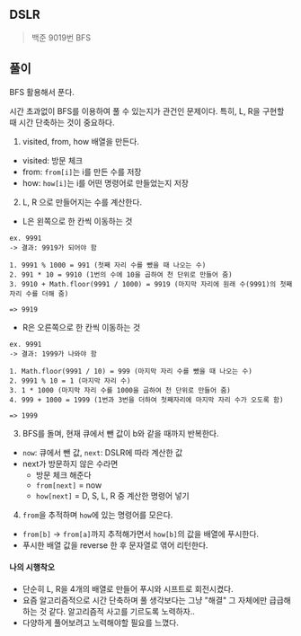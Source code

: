 ## DSLR

> 백준 9019번
> BFS

## 풀이

BFS 활용해서 푼다.

시간 초과없이 BFS를 이용하여 풀 수 있는지가 관건인 문제이다. 특히, L, R을 구현할 때 시간 단축하는 것이 중요하다.

1. visited, from, how 배열을 만든다.

- visited: 방문 체크
- from: `from[i]`는 i를 만든 수를 저장
- how: `how[i]`는 i를 어떤 명령어로 만들었는지 저장

2. L, R 으로 만들어지는 수를 계산한다.

- L은 왼쪽으로 한 칸씩 이동하는 것

```
ex. 9991
-> 결과: 9919가 되어야 함

1. 9991 % 1000 = 991 (첫째 자리 수를 뺐을 때 나오는 수)
2. 991 * 10 = 9910 (1번의 수에 10을 곱하여 천 단위로 만들어 줌)
3. 9910 + Math.floor(9991 / 1000) = 9919 (마지막 자리에 원래 수(9991)의 첫째 자리 수를 더해 줌)

=> 9919
```

- R은 오른쪽으로 한 칸씩 이동하는 것

```
ex. 9991
-> 결과: 1999가 나와야 함

1. Math.floor(9991 / 10) = 999 (마지막 자리 수를 뺐을 때 나오는 수)
2. 9991 % 10 = 1 (마지막 자리 수)
3. 1 * 1000 (마지막 자리 수를 1000을 곱하여 천 단위로 만들어 줌)
4. 999 + 1000 = 1999 (1번과 3번을 더하여 첫째자리에 마지막 자리 수가 오도록 함)

=> 1999
```

3. BFS를 돌며, 현재 큐에서 뺀 값이 b와 같을 때까지 반복한다.

- `now`: 큐에서 뺀 값, `next`: DSLR에 따라 계산한 값
- next가 방문하지 않은 수라면
  - 방문 체크 해준다
  - `from[next]` = now
  - `how[next]` = D, S, L, R 중 계산한 명령어 넣기

4. `from`을 추적하며 `how`에 있는 명령어를 모은다.

- `from[b]` -> `from[a]`까지 추적해가면서 `how[b]`의 값을 배열에 푸시한다.
- 푸시한 배열 값을 reverse 한 후 문자열로 엮어 리턴한다.

#### 나의 시행착오

- 단순히 L, R을 4개의 배열로 만들어 푸시와 시프트로 회전시켰다.
- 요즘 알고리즘적으로 시간 단축하며 풀 생각보다는 그냥 "해결" 그 자체에만 급급해하는 것 같다. 알고리즘적 사고를 기르도록 노력하자..
- 다양하게 풀어보려고 노력해야할 필요를 느꼈다.
